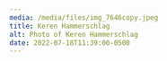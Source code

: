 ```yaml
---
media: /media/files/img_7646copy.jpeg
title: Keren Hammerschlag
alt: Photo of Keren Hammerschlag
date: 2022-07-18T11:39:00-0500
---
```

